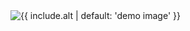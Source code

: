 <img class="img-fluid {{ include.class }}" src="{{ include.img | prepend: '/objects/' | absolute_url }}" alt="{{ include.alt | default: 'demo image' }}">